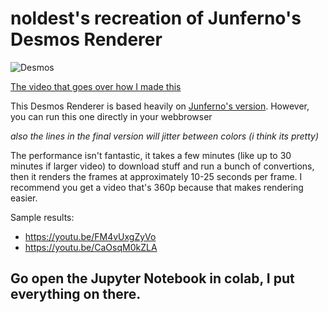 # noldest's recreation of Junferno's Desmos Renderer

![Desmos](https://github.com/user-attachments/assets/cb3a5271-b3d8-47c7-a9ec-5dfb64ca3dfd)

[The video that goes over how I made this](https://youtu.be/4dx3xqoDRgQ)


This Desmos Renderer is based heavily on [Junferno's version](https://www.youtube.com/watch?v=BQvBq3K50u8). However, you can run this one directly in your webbrowser

*also the lines in the final version will jitter between colors (i think its pretty)*

The performance isn't fantastic, it takes a few minutes (like up to 30 minutes if larger video) to download stuff and run a bunch of convertions, then it renders the frames at approximately 10-25 seconds per frame. I recommend you get a video that's 360p because that makes rendering easier.

Sample results:
- https://youtu.be/FM4vUxgZyVo
- https://youtu.be/CaOsqM0kZLA


Go open the Jupyter Notebook in colab, I put everything on there.
---

